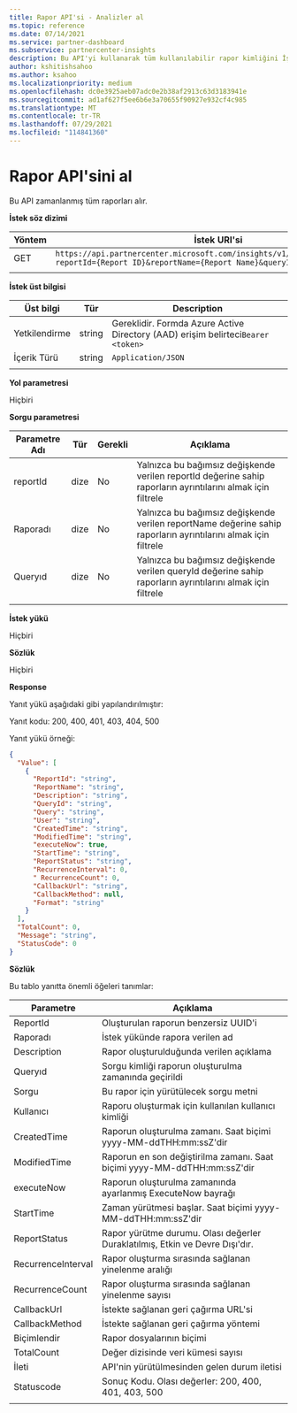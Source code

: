 ```yaml
---
title: Rapor API'si - Analizler al
ms.topic: reference
ms.date: 07/14/2021
ms.service: partner-dashboard
ms.subservice: partnercenter-insights
description: Bu API'yi kullanarak tüm kullanılabilir rapor kimliğini İş Ortağı Merkezi alın.
author: kshitishsahoo
ms.author: ksahoo
ms.localizationpriority: medium
ms.openlocfilehash: dc0e3925aeb07adc0e2b38af2913c63d3183941e
ms.sourcegitcommit: ad1af627f5ee6b6e3a70655f90927e932cf4c985
ms.translationtype: MT
ms.contentlocale: tr-TR
ms.lasthandoff: 07/29/2021
ms.locfileid: "114841360"
---
```

# <a name="get-report-api"></a>Rapor API'sini al

Bu API zamanlanmış tüm raporları alır.

**İstek söz dizimi**

|    Yöntem    |    İstek URI'si    |
|    ----    |    ----    |
|    GET    |    `https://api.partnercenter.microsoft.com/insights/v1/mpn/ScheduledReport?reportId={Report ID}&reportName={Report Name}&queryId={Query ID}` |
|        |        |

**İstek üst bilgisi**

|    Üst bilgi    |    Tür    |    Description    |
|    ----    |    ----    |    ----    |
|    Yetkilendirme    |    string    |    Gereklidir. Formda Azure Active Directory (AAD) erişim belirteci`Bearer <token>`    |
|    İçerik Türü    |    string    |    `Application/JSON`    |
|        |        |        |

**Yol parametresi**

Hiçbiri

**Sorgu parametresi**

|    Parametre Adı    |    Tür    |    Gerekli    |    Açıklama    |
|    ----    |    ----    |    ----    |    ----    |
|    reportId     |    dize    |    No    |    Yalnızca bu bağımsız değişkende verilen reportId değerine sahip raporların ayrıntılarını almak için filtrele     |
|    Raporadı     |    dize    |    No    |    Yalnızca bu bağımsız değişkende verilen reportName değerine sahip raporların ayrıntılarını almak için filtrele     |
|    Queryıd     |    dize    |    No    |    Yalnızca bu bağımsız değişkende verilen queryId değerine sahip raporların ayrıntılarını almak için filtrele     |
|        |        |        |        |


**İstek yükü**

Hiçbiri

**Sözlük**

Hiçbiri

**Response**

Yanıt yükü aşağıdaki gibi yapılandırılmıştır:

Yanıt kodu: 200, 400, 401, 403, 404, 500

Yanıt yükü örneği:

```json
{ 
  "Value": [ 
    { 
      "ReportId": "string", 
      "ReportName": "string", 
      "Description": "string", 
      "QueryId": "string", 
      "Query": "string", 
      "User": "string", 
      "CreatedTime": "string", 
      "ModifiedTime": "string", 
      "executeNow": true, 
      "StartTime": "string", 
      "ReportStatus": "string", 
      "RecurrenceInterval": 0, 
      " RecurrenceCount": 0, 
      "CallbackUrl": "string",
      "CallbackMethod": null,
      "Format": "string" 
    } 
  ], 
  "TotalCount": 0, 
  "Message": "string", 
  "StatusCode": 0 
}
```

**Sözlük**

Bu tablo yanıtta önemli öğeleri tanımlar:

|    Parametre    |    Açıklama    |
|    ----    |    ----    |
|    ReportId     |    Oluşturulan raporun benzersiz UUID'i     |
|    Raporadı     |    İstek yükünde rapora verilen ad     |
|    Description     |    Rapor oluşturulduğunda verilen açıklama     |
|    Queryıd     |    Sorgu kimliği raporun oluşturulma zamanında geçirildi     |
|    Sorgu     |    Bu rapor için yürütülecek sorgu metni     |
|    Kullanıcı     |    Raporu oluşturmak için kullanılan kullanıcı kimliği     |
|    CreatedTime     |    Raporun oluşturulma zamanı. Saat biçimi yyyy-MM-ddTHH:mm:ssZ'dir     |
|    ModifiedTime     |    Raporun en son değiştirilma zamanı. Saat biçimi yyyy-MM-ddTHH:mm:ssZ'dir     |
|    executeNow     |    Raporun oluşturulma zamanında ayarlanmış ExecuteNow bayrağı    |
|    StartTime     |    Zaman yürütmesi başlar. Saat biçimi yyyy-MM-ddTHH:mm:ssZ'dir     |
|    ReportStatus     |    Rapor yürütme durumu. Olası değerler Duraklatılmış, Etkin ve Devre Dışı'dır.     |
|    RecurrenceInterval     |    Rapor oluşturma sırasında sağlanan yinelenme aralığı     |
|    RecurrenceCount     |    Rapor oluşturma sırasında sağlanan yinelenme sayısı     |
|    CallbackUrl     |    İstekte sağlanan geri çağırma URL'si     |
|    CallbackMethod    |    İstekte sağlanan geri çağırma yöntemi    |
|    Biçimlendir     |    Rapor dosyalarının biçimi     |
|    TotalCount     |    Değer dizisinde veri kümesi sayısı     |
|    İleti     |    API'nin yürütülmesinden gelen durum iletisi     |
|    Statuscode     |    Sonuç Kodu. Olası değerler: 200, 400, 401, 403, 500     |
|        |        |